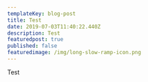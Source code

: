 ```yaml
---
templateKey: blog-post
title: Test
date: 2019-07-03T11:40:22.440Z
description: Test
featuredpost: true
published: false
featuredimage: /img/long-slow-ramp-icon.png
---
```

Test
